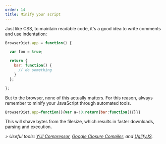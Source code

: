 ```yaml
---
order: 14
title: Minify your script
---
```


Just like CSS, to maintain readable code, it's a good idea to write comments and use indentation:

```js
BrowserDiet.app = function() {

  var foo = true;

  return {
    bar: function() {
      // do something
    }
  };

};
```

But to the browser, none of this actually matters. For this reason, always remember to minify your JavaScript through automated tools.

```js
BrowserDiet.app=function(){var a=!0;return{bar:function(){}}}
```

This will shave bytes from the filesize, which results in faster downloads, parsing and execution.

*> Useful tools: [YUI Compressor](http://developer.yahoo.com/yui/compressor/), [Google Closure Compiler](http://code.google.com/closure/compiler/), and [UglifyJS](https://github.com/mishoo/UglifyJS).*
